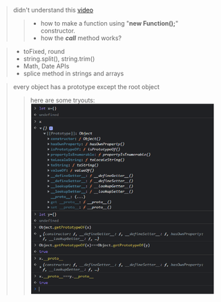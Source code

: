 > didn't understand this [video](https://codewithmosh.com/courses/javascript-basics-for-beginners/lectures/5088081)    
>> - how to make a function using "**new Function();**" constructor.  
>> - how the ***call*** method works?

> - toFixed, round  
> - string.split(), string.trim()
> - Math, Date APIs
> - splice method in strings and arrays

>every object has a prototype except the root object  
>> here are some tryouts:
>> ![img.png](img.png)
